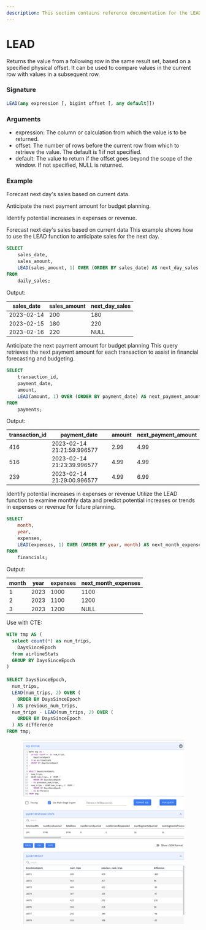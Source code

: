 ```yaml
---
description: This section contains reference documentation for the LEAD function.
---
```


# LEAD

Returns the value from a following row in the same result set, based on a specified physical offset. It can be used to compare values in the current row with values in a subsequent row.

### Signature

```sql
LEAD(any expression [, bigint offset [, any default]])
```

### Arguments

* expression: The column or calculation from which the value is to be returned.
* offset: The number of rows before the current row from which to retrieve the value. The default is 1 if not specified.
* default: The value to return if the offset goes beyond the scope of the window. If not specified, NULL is returned.

### Example

Forecast next day's sales based on current data.

Anticipate the next payment amount for budget planning.

Identify potential increases in expenses or revenue.

Forecast next day's sales based on current data This example shows how to use the LEAD function to anticipate sales for the next day.

```sql
SELECT
    sales_date,
    sales_amount,
    LEAD(sales_amount, 1) OVER (ORDER BY sales_date) AS next_day_sales
FROM
    daily_sales;
```

Output:

| sales\_date | sales\_amount | next\_day\_sales |
| ----------- | ------------- | ---------------- |
| 2023-02-14  | 200           | 180              |
| 2023-02-15  | 180           | 220              |
| 2023-02-16  | 220           | NULL             |

Anticipate the next payment amount for budget planning This query retrieves the next payment amount for each transaction to assist in financial forecasting and budgeting.

```sql
SELECT
    transaction_id,
    payment_date,
    amount,
    LEAD(amount, 1) OVER (ORDER BY payment_date) AS next_payment_amount
FROM
    payments;
```

Output:

| transaction\_id | payment\_date              | amount | next\_payment\_amount |
| --------------- | -------------------------- | ------ | --------------------- |
| 416             | 2023-02-14 21:21:59.996577 | 2.99   | 4.99                  |
| 516             | 2023-02-14 21:23:39.996577 | 4.99   | 4.99                  |
| 239             | 2023-02-14 21:29:00.996577 | 4.99   | 6.99                  |

Identify potential increases in expenses or revenue Utilize the LEAD function to examine monthly data and predict potential increases or trends in expenses or revenue for future planning.

```sql
SELECT
    month,
    year,
    expenses,
    LEAD(expenses, 1) OVER (ORDER BY year, month) AS next_month_expenses
FROM
    financials;
```

Output:

| month | year | expenses | next\_month\_expenses |
| ----- | ---- | -------- | --------------------- |
| 1     | 2023 | 1000     | 1100                  |
| 2     | 2023 | 1100     | 1200                  |
| 3     | 2023 | 1200     | NULL                  |

Use with CTE:

```sql
WITH tmp AS (
  select count(*) as num_trips,
    DaysSinceEpoch
  from airlineStats
  GROUP BY DaysSinceEpoch
)

SELECT DaysSinceEpoch,
  num_trips,
  LEAD(num_trips, 2) OVER (
    ORDER BY DaysSinceEpoch
  ) AS previous_num_trips,
  num_trips - LEAD(num_trips, 2) OVER (
    ORDER BY DaysSinceEpoch
  ) AS difference
FROM tmp;
```

<figure><img src="../../.gitbook/assets/image.png" alt=""><figcaption></figcaption></figure>
